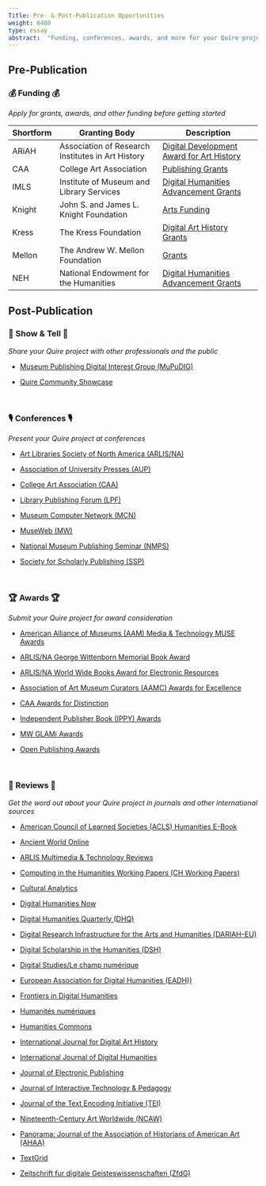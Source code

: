 ```yaml
---
Title: Pre- & Post-Publication Opportunities
weight: 6400
type: essay
abstract:  "Funding, conferences, awards, and more for your Quire project"
---
```


## Pre-Publication

### 💰 Funding 💰
*Apply for grants, awards, and other funding before getting started*

|Shortform|Granting Body|Description|
|--|--|--|
|ARiAH|Association of Research Institutes in Art History|[Digital Development Award for Art History](http://www.ariah.info/ARIAHAWARDS.html)|
|CAA|College Art Association|[Publishing Grants](https://www.collegeart.org/programs/publishing-grants)|
|IMLS|Institute of Museum and Library Services|[Digital Humanities Advancement Grants](https://www.imls.gov/grants/available/digital-humanities-advancement-grants)|
|Knight|John S. and James L. Knight Foundation|[Arts Funding](https://knightfoundation.org/apply/)|
|Kress|The Kress Foundation|[Digital Art History Grants](https://www.kressfoundation.org/Programs/Grants/Digital-Art-History)|
|Mellon|The Andrew W. Mellon Foundation |[Grants](https://mellon.org/grants/grantmaking-policies-and-guidelines/grant-proposal-guidelines/)|
|NEH|National Endowment for the Humanities|[Digital Humanities Advancement Grants](https://www.neh.gov/grants/odh/digital-humanities-advancement-grants)|

## Post-Publication

### 🙌 Show & Tell 🙌
*Share your Quire project with other professionals and the public*

* [Museum Publishing Digital Interest Group (MuPuDIG)](https://docs.google.com/forms/d/e/1FAIpQLSeKK2mwSG9fpMgAFoE5qkjKvYUQK7U4596QikNxBB3mE9-ODQ/viewform)

* [Quire Community Showcase](https://docs.google.com/forms/d/1R3mOLgsJCw9vx7PQJlVy8w1TRwgxFMWUiOo8TtuSI_A/edit)

<br/>

### 🎙 Conferences 🎙
*Present your Quire project at conferences*

* [Art Libraries Society of North America (ARLIS/NA)](https://www.arlisna.org/conferences)

* [Association of University Presses (AUP)](https://aupresses.org/programs-events/annual-meeting/)

* [College Art Association (CAA)](https://www.collegeart.org/programs/conference/proposals)

* [Library Publishing Forum (LPF)](https://librarypublishing.org/forum/)

* [Museum Computer Network (MCN)](https://mcn.edu/mcn2021/)

* [MuseWeb (MW)](https://www.museweb.net/conferences/)

* [National Museum Publishing Seminar (NMPS)](https://grahamschool.uchicago.edu/programs-courses/annual-programs/national-museum-publishing-seminar)

* [Society for Scholarly Publishing (SSP)](https://customer.sspnet.org/SSP/Events/2021-Annual-Meeting/ssp/AM21/Home.aspx?hkey=7d306ff0-39b3-4bfd-b495-1aecdf286529)

<br/>

### 🏆 Awards 🏆
*Submit your Quire project for award consideration*

* [American Alliance of Museums (AAM) Media & Technology MUSE Awards](https://www.aam-us.org/programs/awards-competitions/media-technology-muse-awards/)

* [ARLIS/NA George Wittenborn Memorial Book Award](https://www.arlisna.org/george-wittenborn-memorial-book-award)

* [ARLIS/NA World Wide Books Award for Electronic Resources](https://www.arlisna.org/worldwide-books-award-for-electronic-resources)

* [Association of Art Museum Curators (AAMC) Awards for Excellence](https://www.artcurators.org/page/Prizes)

* [CAA Awards for Distinction](https://www.collegeart.org/programs/awards)

* [Independent Publisher Book (IPPY) Awards](https://ippyawards.com/84/about)

* [MW GLAMi Awards](https://www.museweb.net/best-of-the-web/)

* [Open Publishing Awards](https://openpublishingawards.org/)


<br/>

### 📝 Reviews 📝
*Get the word out about your Quire project in journals and other international sources*

* [American Council of Learned Societies (ACLS) Humanities E-Book](https://www.humanitiesebook.org/about)

* [Ancient World Online](http://ancientworldonline.blogspot.com/)

* [ARLIS Multimedia & Technology Reviews](https://docs.google.com/forms/d/e/1FAIpQLScIWxx4cn4KS8aIt_KpSjsEEwZ7IjSrQepzH8re5A4s7OEEEw/viewform)

* [Computing in the Humanities Working Papers (CH Working Papers)](http://projects.chass.utoronto.ca/chwp/submit.html)

* [Cultural Analytics](https://culturalanalytics.org/for-authors)

* [Digital Humanities Now](https://digitalhumanitiesnow.org/faq/)

* [Digital Humanities Quarterly (DHQ)](http://www.digitalhumanities.org/dhq/submissions/index.html)

* [Digital Research Infrastructure for the Arts and Humanities (DARIAH–EU)](https://www.dariah.eu/about/publications/)

* [Digital Scholarship in the Humanities (DSH)](https://academic.oup.com/dsh/pages/General_Instructions)

* [Digital Studies/Le champ numérique](https://www.digitalstudies.org/about/submissions/)

* [European Association for Digital Humanities (EADH))](https://eadh.org/)

* [Frontiers in Digital Humanities](https://www.frontiersin.org/journals/digital-humanities#submission-checklist)

* [Humanités numériques](https://journals.openedition.org/revuehn/)

* [Humanities Commons](https://hcommons.org/)

* [International Journal for Digital Art History](https://dahj.org/contribute)

* [International Journal of Digital Humanities](https://www.springer.com/journal/42803/submission-guidelines)

* [Journal of Electronic Publishing](https://journals.publishing.umich.edu/jep/submissions/)

* [Journal of Interactive Technology & Pedagogy](https://jitp.commons.gc.cuny.edu/call-for-submissions/)

* [Journal of the Text Encoding Initiative (TEI)](https://journal.tei-c.org/index.php/journal/about/submissions)

* [Nineteenth-Century Art Worldwide (NCAW)](https://www.19thc-artworldwide.org/submissions)

* [Panorama: Journal of the Association of Historians of American Art (AHAA)](https://editions.lib.umn.edu/panorama/submissions/)

* [TextGrid](https://textgrid.de/en/)

* [Zeitschrift fur digitale Geisteswissenschaften (ZfdG)](https://zfdg.de/publizieren)
